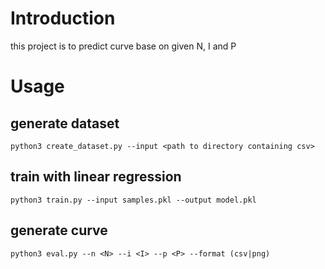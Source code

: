 # Introduction

this project is to predict curve base on given N, I and P

# Usage

## generate dataset

```shell
python3 create_dataset.py --input <path to directory containing csv>
```

## train with linear regression

```shell
python3 train.py --input samples.pkl --output model.pkl
```

## generate curve

```shell
python3 eval.py --n <N> --i <I> --p <P> --format (csv|png)
```


